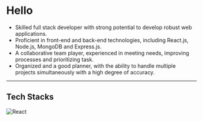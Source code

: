 # Hello
- Skilled full stack developer with strong potential to develop robust web applications. 
- Proficient in front-end and back-end technologies, including React.js, Node.js, MongoDB and 
Express.js. 
- A collaborative team player, experienced in meeting needs, improving processes and prioritizing 
task. 
- Organized and a good planner, with the ability to handle multiple projects simultaneously with a 
high degree of accuracy. 

---

## Tech Stacks
![React](https://w7.pngwing.com/pngs/235/872/png-transparent-react-computer-icons-redux-javascript-others-logo-symmetry-nodejs-thumbnail.png)